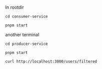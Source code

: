 In rootdir

```
cd consumer-service

pnpm start
```

another terminal 

```
cd producer-service

pnpm start
```


```
curl http://localhost:3000/users/filtered 
```
